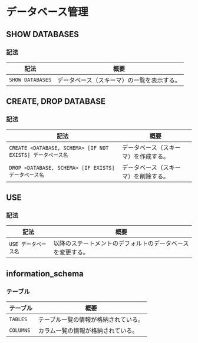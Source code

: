 # データベース管理

## SHOW DATABASES

### 記法

| 記法             | 概要                                       |
| ---------------- | ------------------------------------------ |
| `SHOW DATABASES` | データベース（スキーマ）の一覧を表示する。 |

## CREATE, DROP DATABASE

### 記法

| 記法                                                       | 概要                                 |
| ---------------------------------------------------------- | ------------------------------------ |
| `CREATE <DATABASE, SCHEMA> [IF NOT EXISTS] データベース名` | データベース（スキーマ）を作成する。 |
| `DROP <DATABASE, SCHEMA> [IF EXISTS] データベース名`       | データベース（スキーマ）を削除する。 |

## USE

### 記法

| 記法                 | 概要                                                       |
| -------------------- | ---------------------------------------------------------- |
| `USE データベース名` | 以降のステートメントのデフォルトのデータベースを変更する。 |

## information_schema

### テーブル

| テーブル  | 概要                                 |
| --------- | ------------------------------------ |
| `TABLES`  | テーブル一覧の情報が格納されている。 |
| `COLUMNS` | カラム一覧の情報が格納されている。   |
